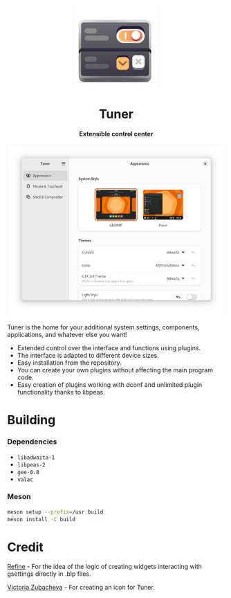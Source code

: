 <p align="center">
  <img alt="branding" width="192" src="./data/icons/app/color.svg">
</p>
<h1 align="center">Tuner</h1>
<h4 align="center">Extensible control center</h4>
<div align="center">
  <img width="922" src="data/screenshots/1-panelmoded-tweaks.png">
</div>

Tuner is the home for your additional system settings, components, applications, and whatever else you want!

- Extended control over the interface and functions using plugins.
- The interface is adapted to different device sizes.
- Easy installation from the repository.
- You can create your own plugins without affecting the main program code.
- Easy creation of plugins working with dconf and unlimited plugin functionality thanks to libpeas.

# Building

### Dependencies

- `libadwaita-1`
- `libpeas-2`
- `gee-0.8`
- `valac`

### Meson

```sh
meson setup --prefix=/usr build
meson install -C build
```

# Credit

[Refine](https://gitlab.gnome.org/TheEvilSkeleton/Refine) - For the idea of the logic of creating widgets interacting with gsettings directly in .blp files.

[Victoria Zubacheva](https://altlinux.space/vvv.dostt) - For creating an icon for Tuner.
